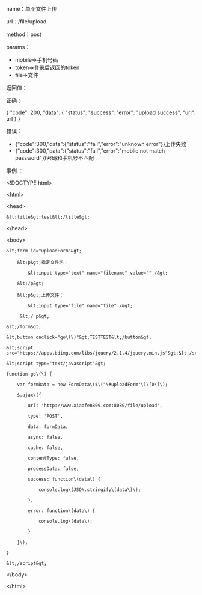 name：单个文件上传

url：/file/upload

method：post

params：

* mobile=&gt;手机号码
* token=&gt;登录后返回的token
* file=&gt;文件

返回值：

正确：

{ "code": 200, "data": { "status": "success", "error": "upload success", "url": url } }

错误：

* {"code":300,"data":{"status":"fail","error":"unknown error"}}上传失败
* {"code":300,"data":{"status":"fail","error":"moblie not match password"}}密码和手机号不匹配

事例 ：

&lt;!DOCTYPE html&gt;

&lt;html&gt;

&lt;head&gt;

    &lt;title&gt;test&lt;/title&gt;

&lt;/head&gt;

&lt;body&gt;

    &lt;form id="uploadForm"&gt;

        &lt;p&gt;指定文件名：

            &lt;input type="text" name="filename" value="" /&gt;

        &lt;/p&gt;

        &lt;p&gt;上传文件：

            &lt;input type="file" name="file" /&gt;

         &lt;/ p&gt;

    &lt;/form&gt;

    &lt;button onclick="go\(\)"&gt;TESTTEST&lt;/button&gt;

    &lt;script src="https://apps.bdimg.com/libs/jquery/2.1.4/jquery.min.js"&gt;&lt;/script&gt;

    &lt;script type="text/javascript"&gt;

    function go\(\) {

        var formData = new FormData\($\("\#uploadForm"\)\[0\]\);

        $.ajax\({

            url: 'http://www.xiaofen809.com:8080/file/upload',

            type: 'POST',

            data: formData,

            async: false,

            cache: false,

            contentType: false,

            processData: false,

            success: function\(data\) {

                console.log\(JSON.stringify\(data\)\);

            },

            error: function\(data\) {

                console.log\(data\);

            }

        }\);

    }

    &lt;/script&gt;

&lt;/body&gt;



&lt;/html&gt;

